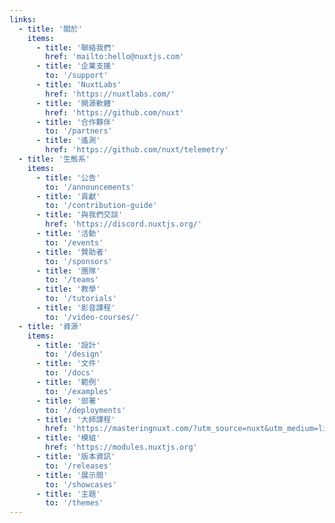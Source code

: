 ```yaml
---
links:
  - title: '關於'
    items:
      - title: '聯絡我們'
        href: 'mailto:hello@nuxtjs.com'
      - title: '企業支援'
        to: '/support'
      - title: 'NuxtLabs'
        href: 'https://nuxtlabs.com/'
      - title: '開源軟體'
        href: 'https://github.com/nuxt'
      - title: '合作夥伴'
        to: '/partners'
      - title: '遙測'
        href: 'https://github.com/nuxt/telemetry'
  - title: '生態系'
    items:
      - title: '公告'
        to: '/announcements'
      - title: '貢獻'
        to: '/contribution-guide'
      - title: '與我們交談'
        href: 'https://discord.nuxtjs.org/'
      - title: '活動'
        to: '/events'
      - title: '贊助者'
        to: '/sponsors'
      - title: '團隊'
        to: '/teams'
      - title: '教學'
        to: '/tutorials'
      - title: '影音課程'
        to: '/video-courses/'
  - title: '資源'
    items:
      - title: '設計'
        to: '/design'
      - title: '文件'
        to: '/docs'
      - title: '範例'
        to: '/examples'
      - title: '部署'
        to: '/deployments'
      - title: '大師課程'
        href: 'https://masteringnuxt.com/?utm_source=nuxt&utm_medium=link&utm_campaign=nsite'
      - title: '模組'
        href: 'https://modules.nuxtjs.org'
      - title: '版本資訊'
        to: '/releases'
      - title: '展示間'
        to: '/showcases'
      - title: '主題'
        to: '/themes'
---
```

